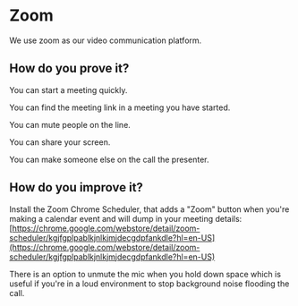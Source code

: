 # Zoom

We use zoom as our video communication platform.

## How do you prove it?

You can start a meeting quickly.

You can find the meeting link in a meeting you have started.

You can mute people on the line.

You can share your screen.

You can make someone else on the call the presenter.

## How do you improve it?

Install the Zoom Chrome Scheduler, that adds a "Zoom" button when you're making a calendar event and will dump in your meeting details: [https://chrome.google.com/webstore/detail/zoom-scheduler/kgjfgplpablkjnlkjmjdecgdpfankdle?hl=en-US](https://chrome.google.com/webstore/detail/zoom-scheduler/kgjfgplpablkjnlkjmjdecgdpfankdle?hl=en-US)

There is an option to unmute the mic when you hold down space which is useful if you're in a loud environment to stop background noise flooding the call.

